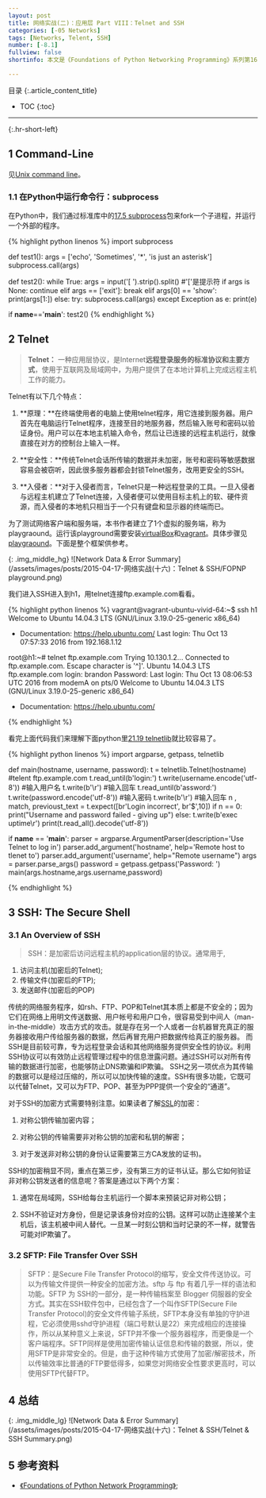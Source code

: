 ```yaml
---
layout: post
title: 网络实战(二)：应用层 Part VIII：Telnet and SSH
categories: [-05 Networks]
tags: [Networks, Telent, SSH]
number: [-8.1]
fullview: false
shortinfo: 本文是《Foundations of Python Networking Programming》系列第16篇笔记《Telnet and SSH》。

---
```

目录
{:.article_content_title}


* TOC
{:toc}

---
{:.hr-short-left}

## 1 Command-Line ##

见[Unix command line]({{site.baseurl}}/unix/2015/02/01/Unix-Command-Line.html)。

### 1.1 在Python中运行命令行：subprocess ###


在Python中，我们通过标准库中的[17.5 subprocess](https://docs.python.org/3/library/subprocess.html#subprocess.run)包来fork一个子进程，并运行一个外部的程序。

{% highlight python linenos %}
import subprocess

def test1():
    args = ['echo', 'Sometimes', '*', 'is just an asterisk']
    subprocess.call(args)

def test2():
    while True:
        args = input('[ ').strip().split() #'['是提示符
        if args is None:
            continue
        elif args == ['exit']:
            break
        elif args[0] == 'show':
            print(args[1:])
        else:
            try:
                subprocess.call(args)
            except Exception as e:
                print(e)

if __name__=='__main__':
    test2()
{% endhighlight %}


## 2 Telnet ##

> **Telnet：** 一种应用层协议，是Internet**远程登录服务的标准协议和主要方式**，使用于互联网及局域网中，为用户提供了在本地计算机上完成远程主机工作的能力。

Telnet有以下几个特点：

1. **原理：**在终端使用者的电脑上使用telnet程序，用它连接到服务器。用户首先在电脑运行Telnet程序，连接至目的地服务器，然后输入账号和密码以验证身份。用户可以在本地主机输入命令，然后让已连接的远程主机运行，就像直接在对方的控制台上输入一样。

2. **安全性：**传统Telnet会话所传输的数据并未加密，账号和密码等敏感数据容易会被窃听，因此很多服务器都会封锁Telnet服务，改用更安全的SSH。

3. **入侵者：**对于入侵者而言，Telnet只是一种远程登录的工具。一旦入侵者与远程主机建立了Telnet连接，入侵者便可以使用目标主机上的软、硬件资源，而入侵者的本地机只相当于一个只有键盘和显示器的终端而已。

为了测试网络客户端和服务端，本书作者建立了1个虚拟的服务端，称为playgraound。运行该playground需要安装[virtualBox](https://www.virtualbox.org/wiki/Downloads)和[vagrant](https://www.vagrantup.com/)。具体步骤见[playgraound](https://github.com/brandon-rhodes/fopnp/tree/m/playground)。下面是整个框架供参考。

{: .img_middle_hg}
![Network Data & Error Summary](/assets/images/posts/2015-04-17-网络实战(十六)：Telnet & SSH/FOPNP playground.png)

我们进入SSH进入到h1，用telnet连接ftp.example.com看看。

{% highlight python linenos %}
vagrant@vagrant-ubuntu-vivid-64:~$ ssh h1 
Welcome to Ubuntu 14.04.3 LTS (GNU/Linux 3.19.0-25-generic x86_64)
 * Documentation: https://help.ubuntu.com/ Last login: Thu Oct 13 07:57:33 2016 from 192.168.1.12 

root@h1:~# telnet ftp.example.com 
Trying 10.130.1.2... 
Connected to ftp.example.com. 
Escape character is '^]'. 
Ubuntu 14.04.3 LTS 
ftp.example.com login: brandon 
Password: 
Last login: Thu Oct 13 08:06:53 UTC 2016 from modemA on pts/0 Welcome to Ubuntu 14.04.3 LTS (GNU/Linux 3.19.0-25-generic x86_64) 
 * Documentation: https://help.ubuntu.com/

{% endhighlight %}

看完上面代码我们来理解下面python里[21.19 telnetlib](https://docs.python.org/3/library/telnetlib.html)就比较容易了。


{% highlight python linenos %}
import argparse, getpass, telnetlib

def main(hostname, username, password):
    t = telnetlib.Telnet(hostname)      #telent ftp.example.com
    t.read_until(b'login:')
    t.write(username.encode('utf-8'))   #输入用户名
    t.write(b'\r')                      #输入回车
    t.read_until(b'assword:')           
    t.write(password.encode('utf-8'))   #输入密码
    t.write(b'\r')                      #输入回车
    n , match, previoust_text = t.expect([br'Login incorrect', br'\$',10])
    if n == 0:
        print("Username and password failed - giving up")
    else:
        t.write(b'exec uptime\r')
        print(t.read_all().decode('utf-8'))

if __name__ == '__main__':
    parser = argparse.ArgumentParser(description='Use Telnet to log in')
    parser.add_argument('hostname', help='Remote host to tlenet to')
    parser.add_argument('username', help="Remote username")
    args = parser.parse_args()
    password = getpass.getpass('Password: ')
    main(args.hostname,args.username,password)

{% endhighlight %}


## 3 SSH: The Secure Shell ##

### 3.1 An Overview of SSH ###

> SSH：是加密后访问远程主机的application层的协议。通常用于,<br/>
1. 访问主机(加密后的Telnet);<br/>
2. 传输文件(加密后的FTP);<br/>
3. 发送邮件(加密后的POP)<br/>

 传统的网络服务程序，如rsh、FTP、POP和Telnet其本质上都是不安全的；因为它们在网络上用明文传送数据、用户帐号和用户口令，很容易受到中间人（man-in-the-middle）攻击方式的攻击。就是存在另一个人或者一台机器冒充真正的服务器接收用户传给服务器的数据，然后再冒充用户把数据传给真正的服务器。 而SSH是目前较可靠，专为远程登录会话和其他网络服务提供安全性的协议。利用SSH协议可以有效防止远程管理过程中的信息泄露问题。通过SSH可以对所有传输的数据进行加密，也能够防止DNS欺骗和IP欺骗。 SSH之另一项优点为其传输的数据可以是经过压缩的，所以可以加快传输的速度。SSH有很多功能，它既可以代替Telnet，又可以为FTP、POP、甚至为PPP提供一个安全的“通道”。

 对于SSH的加密方式需要特别注意。如果读者了解[SSL]({{site.baseurl}}/networks/2015/04/07/网络实战-Part-I-传输层(五)-TLS&SSL.html)的加密：

 1. 对称公钥传输加密内容；

 2. 对称公钥的传输需要非对称公钥的加密和私钥的解密；

 3. 对于发送非对称公钥的身份认证需要第三方CA发放的证书)。

 SSH的加密稍显不同，重点在第三步，没有第三方的证书认证。那么它如何验证非对称公钥发送者的信息呢？答案是通过以下两个方案：

 1. 通常在局域网，SSH给每台主机运行一个脚本来预装记非对称公钥；

 2. SSH不验证对方身份，但是记录该身份对应的公钥。这样可以防止连接某个主机后，该主机被中间人替代。一旦某一时刻公钥和当时记录的不一样，就警告可能对IP欺骗了。


### 3.2 SFTP: File Transfer Over SSH ###

> SFTP：是Secure File Transfer Protocol的缩写，安全文件传送协议。可以为传输文件提供一种安全的加密方法。sftp 与 ftp 有着几乎一样的语法和功能。SFTP 为 SSH的一部分，是一种传输档案至 Blogger 伺服器的安全方式。其实在SSH软件包中，已经包含了一个叫作SFTP(Secure File Transfer Protocol)的安全文件传输子系统，SFTP本身没有单独的守护进程，它必须使用sshd守护进程（端口号默认是22）来完成相应的连接操作，所以从某种意义上来说，SFTP并不像一个服务器程序，而更像是一个客户端程序。SFTP同样是使用加密传输认证信息和传输的数据，所以，使用SFTP是非常安全的。但是，由于这种传输方式使用了加密/解密技术，所以传输效率比普通的FTP要低得多，如果您对网络安全性要求更高时，可以使用SFTP代替FTP。

## 4 总结 ##


{: .img_middle_lg}
![Network Data & Error Summary](/assets/images/posts/2015-04-17-网络实战(十六)：Telnet & SSH/Telnet & SSH Summary.png)


## 5 参考资料 ##

- [《Foundations of Python Network Programming》](https://www.amazon.com/Foundations-Python-Network-Programming-Brandon/dp/1430258543/ref=sr_1_1/159-7715257-2675343?s=books&ie=UTF8&qid=1474899055&sr=1-1&keywords=foundations+of+python+network+programming);





